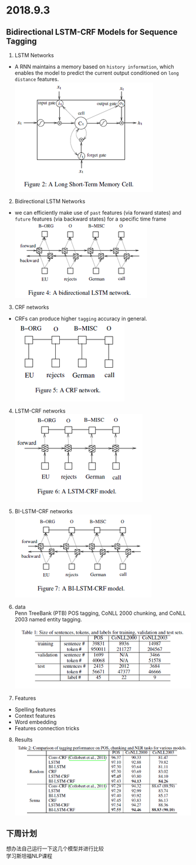 # 2018.9.3


## Bidirectional LSTM-CRF Models for Sequence Tagging

1. LSTM Networks<br>
* A RNN maintains a memory based on `history information`, which enables the model to predict the current output conditioned on `long distance` features.<br>
![](https://github.com/qiuxingfa/picture_/blob/master/2018.9.5/10dc9e2c71da3ef8a92df7eb386e22b.png)

2. Bidirectional LSTM Networks<br>
* we can efficiently make use of `past` features (via forward states) and `future` features (via backward states) for a specific time frame<br>
![](https://github.com/qiuxingfa/picture_/blob/master/2018.9.5/c103f4a9381b0fe187ebb2fac555311.png)

3. CRF networks<br>
* CRFs can produce higher `tagging` accuracy in general.<br>
![](https://github.com/qiuxingfa/picture_/blob/master/2018.9.5/65844e99cf5c61ace0e84c4e81b1255.png)

4. LSTM-CRF networks<br>
![](https://github.com/qiuxingfa/picture_/blob/master/2018.9.5/c24d0638b34b16c4195c37e3a142eee.png)

5. BI-LSTM-CRF networks<br>
![](https://github.com/qiuxingfa/picture_/blob/master/2018.9.5/ee00e62d922ebf34012d3ada05794f0.png)

6. data<br>
Penn TreeBank (PTB) POS tagging, CoNLL 2000 chunking, and CoNLL 2003 named entity tagging.<br>
![](https://github.com/qiuxingfa/picture_/blob/master/2018.9.5/52ed854f41e5c81d84537b46cf45175.png)

7. Features<br>
* Spelling features
* Context features
* Word embedding
* Features connection tricks

8. Results<br>
![](https://github.com/qiuxingfa/picture_/blob/master/2018.9.5/31539f775b02e85c67b2848f0c6c24b.png)

## 下周计划
想办法自己运行一下这几个模型并进行比较<br>
学习斯坦福NLP课程










